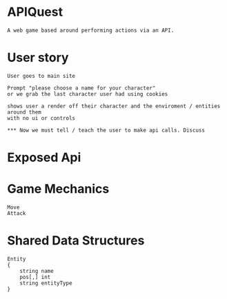 APIQuest
========

	A web game based around performing actions via an API.

User story
========
	User goes to main site

	Prompt "please choose a name for your character"
	or we grab the last character user had using cookies

	shows user a render off their character and the enviroment / entities around them
	with no ui or controls 

	*** Now we must tell / teach the user to make api calls. Discuss


Exposed Api
========


Game Mechanics
========
	Move
	Attack


Shared Data Structures
========
	Entity
	{
		string name
		pos[,] int 
		string entityType
	}